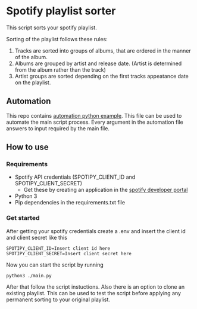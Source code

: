# Spotify playlist sorter
This script sorts your spotify playlist.  

Sorting of the playlist follows these rules:
1. Tracks are sorted into groups of albums, that are ordered in the manner of the album.
2. Albums are grouped by artist and release date. (Artist is determined from the album rather than the track)
3. Artist groups are sorted depending on the first tracks appeatance date on the playlist.

## Automation
This repo contains [automation python example](example_automated.py).
This file can be used to automate the main script process.
Every argument in the automation file answers to input required by the main file.

## How to use
### Requirements
- Spotify API credentials (SPOTIPY_CLIENT_ID and SPOTIPY_CLIENT_SECRET)
    - Get these by creating an application in the [spotify developer portal](https://developer.spotify.com/dashboard/applications)
- Python 3
- Pip dependencies in the requirements.txt file

### Get started
After getting your spotify credentials create a .env and insert the client id and client secret like this 
```
SPOTIPY_CLIENT_ID=Insert client id here
SPOTIPY_CLIENT_SECRET=Insert client secret here
```

Now you can start the script by running 
```
python3 ./main.py
```

After that follow the script instuctions.
Also there is an option to clone an existing playlist. This can be used to test the script before applying any permanent sorting to your original playlist. 